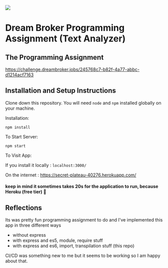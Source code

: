 ![](https://github.com/prrdee/dream-broker-assignment/workflows/DB%20Programming%20Assignment%20CI/CD/badge.svg)

# Dream Broker Programming Assignment (Text Analyzer)

## The Programming Assignment
https://challenge.dreambroker.jobs/245768c7-b82f-4a77-abbc-d1214acf7163


## Installation and Setup Instructions
 

Clone down this repository. You will need `node` and `npm` installed globally on your machine.  

Installation:

`npm install`  
 
To Start Server:

`npm start` 

To Visit App:

If you install it locally : `localhost:3000/`

On the internet : https://secret-plateau-40276.herokuapp.com/
#### keep in mind it sometimes takes 20s for the application to run, because Heroku (free tier) :grimacing:

## Reflections

Its was pretty fun programming assignment to do and I've implemented this app in three different ways
- without express
- with express and es5, module, require stuff
- with express and es6, import, transpilation stuff (this repo)

CI/CD was something new to me but it seems to be working so I am happy about that.
